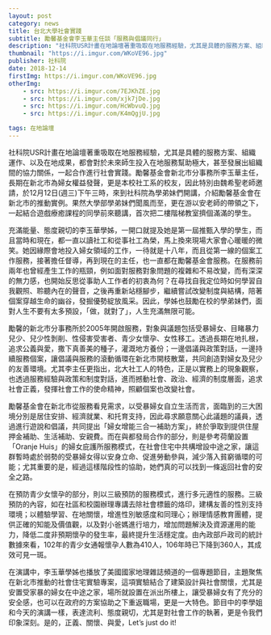 ```yaml
---
layout: post
category: news
title: 台北大學社會實踐
subtitle: 勵馨基金會李玉華主任談「服務與倡議同行」
description: "社科院USR計畫在地論壇著重吸取在地服務經驗，尤其是具體的服務方案、組織運作、以及在地成果，都會對於未來師生投入在地服務幫助極大，甚至發展出組織間的協力關係，一起合作進行社會實踐。勵馨基金會新北市分事務所李玉華主任，長期在新北市為婦女權益發聲，更是本校社工系的校友，因此特別由魏希聖老師邀請，於12月12日(週三)下午三時，來到社科院為學弟妹們開講，介紹勵馨基金會在新北市的推動實例。果然大學部學弟妹們聞風而至，更在游以安老師的帶領之下，一起結合遊戲療癒課程的同學前來聽講，首次把二樓階梯教室擠個滿滿的學生。..."
thumbnail: "https://i.imgur.com/WKoVE96.jpg"
publisher: 社科院
date: 2018-12-14
firstImg: https://i.imgur.com/WKoVE96.jpg
otherImg:
    - src: https://i.imgur.com/7EJKhZE.jpg
    - src: https://i.imgur.com/xjk7jDe.jpg
    - src: https://i.imgur.com/HcWbvuQ.jpg
    - src: https://i.imgur.com/K4mQgjU.jpg

tags: 在地論壇
---
```


社科院USR計畫在地論壇著重吸取在地服務經驗，尤其是具體的服務方案、組織運作、以及在地成果，都會對於未來師生投入在地服務幫助極大，甚至發展出組織間的協力關係，一起合作進行社會實踐。勵馨基金會新北市分事務所李玉華主任，長期在新北市為婦女權益發聲，更是本校社工系的校友，因此特別由魏希聖老師邀請，於12月12日(週三)下午三時，來到社科院為學弟妹們開講，介紹勵馨基金會在新北市的推動實例。果然大學部學弟妹們聞風而至，更在游以安老師的帶領之下，一起結合遊戲療癒課程的同學前來聽講，首次把二樓階梯教室擠個滿滿的學生。

充滿能量、態度親切的李玉華學姊，一開口就提及她是第一屆推甄入學的學生，而且當時和現在，都一直以讀社工和從事社工為榮，馬上換來現場大家會心暖暖的微笑。她因緣際會地投入婦女領域的工作，一待就是十八年，而且從第一線的個案工作服務，接著擔任督導，再到現在的主任，也一直都在勵馨基金會服務。在服務前兩年也曾經產生工作的瓶頸，例如面對服務對象問題的複雜和不易改變，而有深深的無力感，也開始反思從事助人工作者的初衷為何？在尋找自我定位時如何學習自我觀照、聆聽內在的聲音，之後再重新站穩腳步，繼續嘗試改變制度與結構，陪著個案穿越生命的幽谷，發掘優勢綻放風采。因此，學姊也鼓勵在校的學弟妹們，面對人生不要有太多預設，「做，就對了」，人生充滿無限可能。

勵馨的新北市分事務所於2005年開啟服務，對象與議題包括受暴婦女、目睹暴力兒少、兒少性剝削、性侵害受害者、青少女懷孕、女性移工。透過長期在地扎根，追求公義與愛，撒下真善美的種子，灌溉地方養份；一邊倡議與政策對話，一邊持續服務個案，讓倡議與服務的滾動循環在新北市開枝散葉，共同創造對婦女及兒少的友善環境。尤其李主任更指出，北大社工人的特色，正是以實務上的現象觀察，也透過服務經驗與政策和制度對話，進而撼動社會、政治、經濟的制度層面，追求社會正義，發揮社會工作的使命精神，照顧個案也改變社會。

勵馨基金會在新北市從服務看見需求，以受暴婦女自立生活而言，面臨到的三大困境分別是居住安排、經濟就業、和托育支持，因此尋求願意關心此議題的議員，透過進行遊說和倡議，共同提出「婦女增能三合一補助方案」，終於爭取到提供住屋押金補助、生活補助、安親費。而在與都發局合作的部分，則是參考荷蘭設置「Oranje Huis」的婦女庇護所服務模式，在社會住宅中共構增設中途之家，讓這群暫時處於弱勢的受暴婦女得以安身立命、促進勞動參與，減少落入貧窮循環的可能；尤其重要的是，經過這樣階段性的協助，她們真的可以找到一條返回社會的安全之路。

在預防青少女懷孕的部分，則以三級預防的服務模式，進行多元適性的服務。三級預防的內容，如在社區和校園辦理專講去除社會標籤的烙印，建構友善的性別支持環境；以體驗學習、在地關懷，增進性別敏感度和同理心；辦理情感教育團體，提供正確的知能及價值觀，以及對小爸媽進行培力，增加問題解決及資源運用的能力，降低二度非預期懷孕的發生率，最終提升生活穩定度。由內政部戶政司的統計數據來看，102年的青少女通報懷孕人數為410人，106年時已下降到360人，其成效可見一斑。

在演講中，李玉華學姊也播放了美國國家地理雜誌頻道的一個專題節目，主題聚焦在新北市推動的社會住宅實驗專案，這項實驗結合了建築設計與社會關懷，尤其是安置受家暴的婦女在中途之家，場所就設置在派出所樓上，讓受暴婦女有了充分的安全感，也可以在政府的方案協助之下重返職場，更是一大特色。節目中的李學姐和今天的演講一樣，表達流利、態度親切，尤其是對社會工作的執著，更是令我們印象深刻。是的，正義、關懷、與愛，Let’s just do it!
